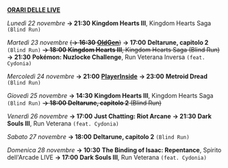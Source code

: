 <b><u>ORARI DELLE LIVE</u></b>

<i>Lunedì 22 novembre</i>
<b>→ 21:30</b> <b>Kingdom Hearts III</b>, Kingdom Hearts Saga <code>(Blind Run)</code>

<i>Martedì 23 novembre</i>
<s>(<b>→ 16:30</b> <a href="https://www.twitch.tv/oldgenproject"><b>OldGen</b></a>)</s>
<b>→ 17:00</b> <b>Deltarune, capitolo 2</b> <code>(Blind Run)</code>
<s><b>→ 18:00</b> <b>Kingdom Hearts III</b>, Kingdom Hearts Saga (Blind Run)</s>
<b>→ 21:30</b> <b>Pokémon: Nuzlocke Challenge</b>, Run Veterana Inversa <code>(feat. Cydonia)</code>

<i>Mercoledì 24 novembre</i>
<b>→ 21:00</b> <a href="https://www.twitch.tv/playerinsidetv"><b>PlayerInside</b></a>
<b>→ 23:00</b> <b>Metroid Dread</b> <code>(Blind Run)</code>

<i>Giovedì 25 novembre</i>
<b>→ 14:30</b> <b>Kingdom Hearts III</b>, Kingdom Hearts Saga <code>(Blind Run)</code>
<s><b>→ 18:00</b> <b>Deltarune, capitolo 2</b> (Blind Run)</s>

<i>Venerdì 26 novembre</i>
<b>→ 17:00</b> <b>Just Chatting: Riot Arcane</b>
<b>→ 21:30</b> <b>Dark Souls III</b>, Run Veterana <code>(feat. Cydonia)</code>

<i>Sabato 27 novembre</i>
<b>→ 18:00</b> <b>Deltarune, capitolo 2</b> <code>(Blind Run)</code>

<i>Domenica 28 novembre</i>
<b>→ 10:30</b> <b>The Binding of Isaac: Repentance</b>, Spirito dell'Arcade LIVE
<b>→ 17:00</b> <b>Dark Souls III</b>, Run Veterana <code>(feat. Cydonia)</code>
